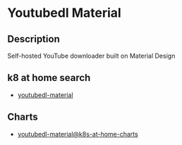 # Youtubedl Material

## Description

Self-hosted YouTube downloader built on Material Design

## k8 at home search

- [youtubedl-material](https://nanne.dev/k8s-at-home-search/#/youtubedl-material)

## Charts

- [youtubedl-material@k8s-at-home-charts](https://k8s-at-home.com/charts/)
